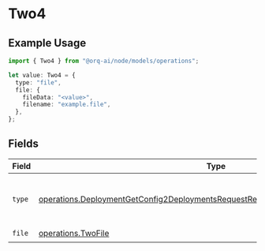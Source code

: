 # Two4

## Example Usage

```typescript
import { Two4 } from "@orq-ai/node/models/operations";

let value: Two4 = {
  type: "file",
  file: {
    fileData: "<value>",
    filename: "example.file",
  },
};
```

## Fields

| Field                                                                                                                                                                                  | Type                                                                                                                                                                                   | Required                                                                                                                                                                               | Description                                                                                                                                                                            |
| -------------------------------------------------------------------------------------------------------------------------------------------------------------------------------------- | -------------------------------------------------------------------------------------------------------------------------------------------------------------------------------------- | -------------------------------------------------------------------------------------------------------------------------------------------------------------------------------------- | -------------------------------------------------------------------------------------------------------------------------------------------------------------------------------------- |
| `type`                                                                                                                                                                                 | [operations.DeploymentGetConfig2DeploymentsRequestRequestBodyMessages3Content4Type](../../models/operations/deploymentgetconfig2deploymentsrequestrequestbodymessages3content4type.md) | :heavy_check_mark:                                                                                                                                                                     | The type of the content part. Always `file`.                                                                                                                                           |
| `file`                                                                                                                                                                                 | [operations.TwoFile](../../models/operations/twofile.md)                                                                                                                               | :heavy_check_mark:                                                                                                                                                                     | N/A                                                                                                                                                                                    |